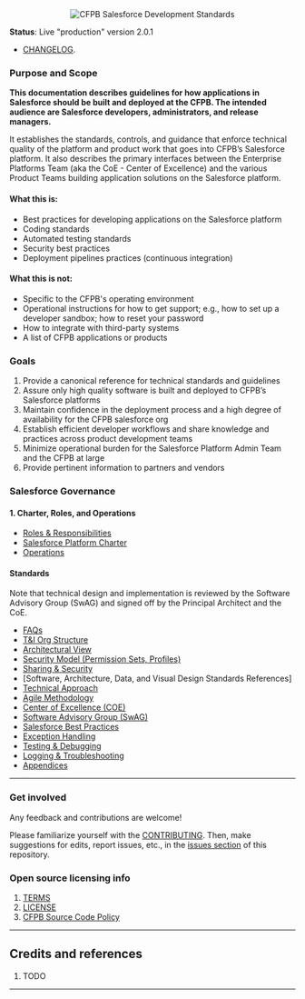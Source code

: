 
<div align="center">
<img alt="CFPB Salesforce Development Standards" src ="img/screenshot.png" />
</div>

**Status**:  Live "production" version 2.0.1  
  - [CHANGELOG](CHANGELOG.md).

### Purpose and Scope

**This documentation describes guidelines for how applications in Salesforce should be built and deployed at the CFPB. The intended audience are Salesforce developers, administrators, and release managers.**

It establishes the standards, controls, and guidance
that enforce technical quality of the platform and product work that goes into CFPB’s Salesforce platform. It also describes the primary interfaces between the Enterprise Platforms Team (aka the CoE - Center of Excellence)
and the various Product Teams building application solutions on the Salesforce platform.


#### What this **is**:
 - Best practices for developing applications on the Salesforce platform
 - Coding standards
 - Automated testing standards
 - Security best practices
 - Deployment pipelines practices (continuous integration)


#### What this is **not**:
 - Specific to the CFPB's operating environment
 - Operational instructions for how to get support; e.g., how to set up a developer sandbox; how to reset your password
 - How to integrate with third-party systems
 - A list of CFPB applications or products


### Goals

1. Provide a canonical reference for technical standards and guidelines
1. Assure only high quality software is built and deployed to CFPB’s Salesforce platforms
1. Maintain confidence in the deployment process and a high degree of availability for the CFPB salesforce org
1. Establish efficient developer workflows and share knowledge and practices across product development teams
1. Minimize operational burden for the Salesforce Platform Admin Team and the CFPB at large
1. Provide pertinent information to partners and vendors


### Salesforce Governance

#### 1. Charter, Roles, and Operations
- [Roles & Responsibilities](docs/roles-&-responsibilities.md)
- [Salesforce Platform Charter](docs/mission-vision.md)
- [Operations](docs/operations.md)


#### Standards

Note that technical design and implementation is reviewed by the Software Advisory Group (SwAG) 
and signed off by the Principal Architect and the CoE.

- [FAQs](docs/FAQs.md)
- [T&I Org Structure](docs/Org-Chart.md)
- [Architectural View](docs/architecture-view.md)
- [Security Model (Permission Sets, Profiles)](docs/Security-Model-(Permission-Sets,-Profiles).md)
- [Sharing & Security](docs/Record-Level-Sharing.md)
- [Software, Architecture, Data, and Visual Design Standards References]
- [Technical Approach](docs/Technical-Approach.md)
- [Agile Methodology](docs/Agile-Methodology.md)
- [Center of Excellence (COE)](docs/Center-of-Excellence.md)
- [Software Advisory Group (SwAG)](docs/SoftWare-Advisory-Group.md)
- [Salesforce Best Practices](docs/Salesforce-Best-Practices.md)
- [Exception Handling](docs/Exception-Handling.md)
- [Testing & Debugging](docs/Testing-&-Debugging.md)
- [Logging & Troubleshooting](docs/Logging-&-Debugging.md)
- [Appendices](docs/Appendices.md)


----

### Get involved

Any feedback and contributions are welcome! 

Please familiarize yourself with the [CONTRIBUTING](CONTRIBUTING.md). Then, make suggestions for edits, report issues, etc., in the [issues section](/issues) of this repository.



### Open source licensing info
1. [TERMS](TERMS.md)
2. [LICENSE](LICENSE.md)
3. [CFPB Source Code Policy](https://github.com/cfpb/source-code-policy/)


----

## Credits and references

1. TODO

----

